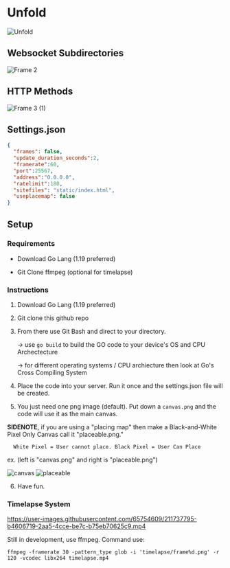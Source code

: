 # Unfold
![Unfold](https://user-images.githubusercontent.com/65754609/211249822-1a11e1cc-da8a-4566-9220-d299a98578c3.png)

## Websocket Subdirectories
![Frame 2](https://user-images.githubusercontent.com/65754609/211909555-5fa4b496-7ce1-4297-851b-9deb02216e4f.png)


## HTTP Methods
![Frame 3 (1)](https://user-images.githubusercontent.com/65754609/211909724-7252ad03-347e-429e-9a5b-972da513b19f.png)

## Settings.json
```json
{
  "frames": false,
  "update_duration_seconds":2,
  "framerate":60,
  "port":25567,
  "address":"0.0.0.0",
  "ratelimit":180,
  "sitefiles": "static/index.html",
  "useplacemap": false
}
```

## Setup

### Requirements

* Download Go Lang (1.19 preferred)

* Git Clone ffmpeg (optional for timelapse) 

### Instructions

1) Download Go Lang (1.19 preferred) 

2) Git clone this github repo 

3) From there use Git Bash and direct to your directory.
  
    -> use `` go build `` to build the GO code to your device's OS and CPU Archectecture 

    -> for different operating systems / CPU archiecture then look at Go's Cross Compiling System
  
4) Place the code into your server. Run it once and the settings.json file will be created.

5) You just need one png image (default). Put down a `` canvas.png `` and the code will use it as the main canvas.

  **SIDENOTE**, if you are using a "placing map" then make a Black-and-White Pixel Only Canvas call it "placeable.png." 
  
      White Pixel = User cannot place. Black Pixel = User Can Place

ex. (left is "canvas.png" and right is "placeable.png")

![canvas](https://user-images.githubusercontent.com/65754609/211696350-cb089955-7aeb-4db8-b2b0-09992349309d.png)
![placeable](https://user-images.githubusercontent.com/65754609/211696355-de09a2c9-9918-48a0-89c1-acb663f90180.png)

 6. Have fun.
 
 ### Timelapse System
 

https://user-images.githubusercontent.com/65754609/211737795-b4606719-2aa5-4cce-be7c-b75eb70625c9.mp4

Still in development, use ffmpeg. Command use:

```ffmpeg -framerate 30 -pattern_type glob -i 'timelapse/frame%d.png' -r 120 -vcodec libx264 timelapse.mp4```
